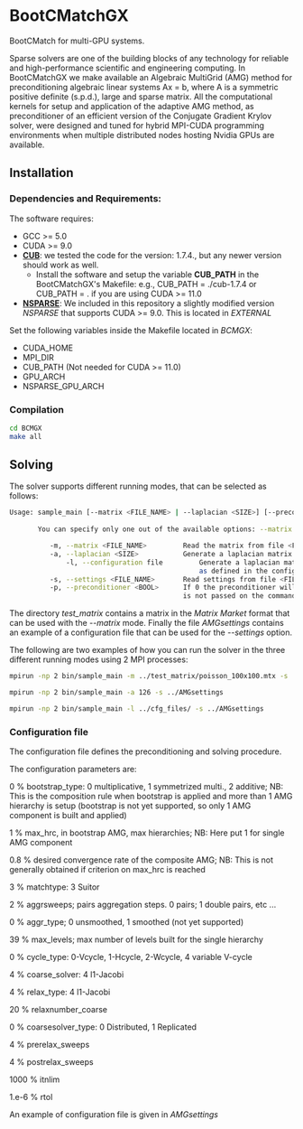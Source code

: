 # BootCMatchGX
BootCMatch for multi-GPU systems.

Sparse solvers are one of the building blocks of any technology for reliable and high-performance scientific and engineering computing. In BootCMatchGX we make available an Algebraic MultiGrid (AMG) method for preconditioning algebraic linear systems Ax = b, where A is a symmetric positive definite (s.p.d.), large and sparse matrix. All the computational kernels for setup and application of the adaptive AMG method, as preconditioner of an efficient version of the Conjugate Gradient Krylov solver, were designed and tuned for hybrid MPI-CUDA programming environments when multiple distributed nodes hosting Nvidia GPUs are available.

## Installation
### Dependencies and Requirements:

The software requires:
* GCC >= 5.0
* CUDA >= 9.0
* **[CUB](https://nvlabs.github.io/cub/)**: we tested the code for the version: 1.7.4., but any newer version should work as well.
  * Install the software and setup the variable **CUB_PATH** in the BootCMatchGX's Makefile: e.g., CUB_PATH = ./cub-1.7.4 or CUB_PATH = . if you are using CUDA >= 11.0
* **[NSPARSE](https://github.com/EBD-CREST/nsparse)**: We included in this repository a slightly modified version *NSPARSE* that supports CUDA >= 9.0. This is located in *EXTERNAL*

Set the following variables inside the Makefile located in *BCMGX*:
* CUDA_HOME
* MPI_DIR
* CUB_PATH (Not needed for CUDA >= 11.0)
* GPU_ARCH
* NSPARSE_GPU_ARCH

### Compilation

```sh
cd BCMGX 
make all
```

## Solving 

The solver supports different running modes, that can be selected as follows:

```sh
Usage: sample_main [--matrix <FILE_NAME> | --laplacian <SIZE>] [--preconditioner <BOOL>] --settings <FILE_NAME>
       
       You can specify only one out of the available options: --matrix and --laplacian

	      -m, --matrix <FILE_NAME>         Read the matrix from file <FILE_NAME>.
	      -a, --laplacian <SIZE>           Generate a laplacian matrix whose size is <SIZE>^3.
              -l, --configuration file         Generate a laplacian matrix of dimension N=nx x ny x nz replicated on NP=np x nq x nr tasks,
                                               as defined in the configuration file, for a global matrix of dimension N*NP.  
	      -s, --settings <FILE_NAME>       Read settings from file <FILE_NAME>.
	      -p, --preconditioner <BOOL>      If 0 the preconditioner will not be applied, otherwise it will be applied. If the parameter 
	                                       is not passed on the command line the preconditioner will be applied.
```

The directory *test_matrix* contains a matrix in the *Matrix Market* format that can be used with the *--matrix* mode. Finally the file *AMGsettings* contains an example of a configuration file that can be used for the *--settings* option. 

The following are two examples of how you can run the solver in the three different running modes using 2 MPI processes:

```sh
mpirun -np 2 bin/sample_main -m ../test_matrix/poisson_100x100.mtx -s ../AMGsettings

mpirun -np 2 bin/sample_main -a 126 -s ../AMGsettings

mpirun -np 2 bin/sample_main -l ../cfg_files/ -s ../AMGsettings

```

### Configuration file

The configuration file defines the preconditioning and solving procedure.

The configuration parameters are:

0                  % bootstrap_type: 0 multiplicative, 1 symmetrized multi., 2 additive; NB: This is the composition rule when bootstrap is applied and more than 1 AMG hierarchy is setup (bootstrap is not yet supported, so only 1 AMG component is built and applied)

1                  % max_hrc, in bootstrap AMG, max hierarchies; NB: Here put 1 for single AMG component

0.8                % desired convergence rate of the composite AMG; NB: This is not generally obtained if criterion on max_hrc is reached

3                  % matchtype: 3 Suitor

2                  % aggrsweeps; pairs aggregation steps. 0 pairs; 1 double pairs, etc ...

0                  % aggr_type; 0 unsmoothed, 1 smoothed (not yet supported)

39                 % max_levels; max number of levels built for the single hierarchy

0                  % cycle_type: 0-Vcycle, 1-Hcycle, 2-Wcycle, 4 variable V-cycle

4                  % coarse_solver: 4 l1-Jacobi

4                  % relax_type: 4 l1-Jacobi

20                 % relaxnumber_coarse

0                  % coarsesolver_type: 0 Distributed, 1 Replicated

4                  % prerelax_sweeps

4                  % postrelax_sweeps

1000               % itnlim

1.e-6              % rtol
 
An example of configuration file is given in *AMGsettings*

